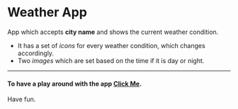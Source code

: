 # Weather App

App which accepts **city name** and shows the
current weather condition.

- It has a set of _icons_ for every weather condition, which changes accordingly.
- Two _images_ which are set based on the time if it is day or night.

---

#### To have a play around with the app [Click Me]().

Have fun.
